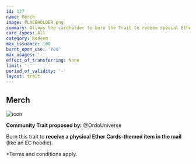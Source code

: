 ```yaml
---
id: 127
name: Merch
image: PLACEHOLDER.png
summary: Allows the cardholder to burn the Trait to redeem special Ether Cards merchandise like hoodies, etc. (Shipping fees apply)
card_types: All
category: Redeem
max_issuance: 100
burnt_upon_use: 'Yes'
max_usages: '-'
effect_of_transferring: None
limit: '-'
period_of_validity: '-'
layout: trait
---
```


## Merch

![icon](/assets/images/trait-icons/{{page.image}})

**Community Trait proposed by:** @OrdoUniverse

Burn this trait to **receive a physical Ether Cards-themed item in the mail** (like an EC hoodie). 

*Terms and conditions apply.

